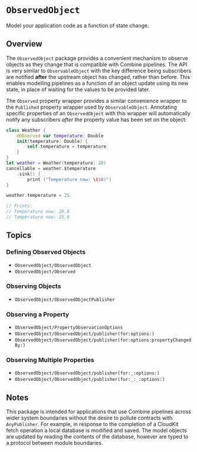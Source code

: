 # ``ObservedObject``

Model your application code as a function of state change.

## Overview

The ``ObservedObject`` package provides a convenient mechanism to observe objects as they change that is compatible with Combine pipelines. The API is very similar to `ObservableObject` with the key difference being subscribers are notified **after** the upstream object has changed, rather than before. This enables modelling pipelines as a function of an object update using its new state, in place of waiting for the values to be provided later.

The ``Observed`` property wrapper provides a similar convenience wrapper to the `Published` property wrapper used by `ObservableObject`. Annotating specific properties of an ``ObservedObject`` with this wrapper will automatically notify any subscribers _after_ the property value has been set on the object:

```swift
class Weather {
    @Observed var temperature: Double
    init(temperature: Double) {
        self.temperature = temperature
    }
}
let weather = Weather(temperature: 20)
cancellable = weather.$temperature
    .sink() {
        print ("Temperature now: \($0)")
}

weather.temperature = 25

// Prints:
// Temperature now: 20.0
// Temperature now: 25.0
```

## Topics

### Defining Observed Objects

- ``ObservedObject/ObservedObject``
- ``ObservedObject/Observed``

### Observing Objects

- ``ObservedObject/ObservedObjectPublisher``

### Observing a Property

- ``ObservedObject/PropertyObservationOptions``
- ``ObservedObject/ObservedObject/publisher(for:options:)``
- ``ObservedObject/ObservedObject/publisher(for:options:propertyChangedBy:)``

### Observing Multiple Properties

- ``ObservedObject/ObservedObject/publisher(for:_:options:)``
- ``ObservedObject/ObservedObject/publisher(for:_:_:options:)``

## Notes

This package is intended for applications that use Combine pipelines across wider system boundaries without the desire to pollute contracts with `AnyPublisher`. For example, in response to the completion of a CloudKit fetch operation a local database is modified and saved. The model objects are updated by reading the contents of the database, however are typed to a protocol between module boundaries.
